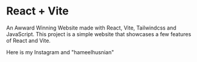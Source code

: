 # React + Vite

An Awward Winning Website made with React, Vite, Tailwindcss and JavaScript. 
This project is a simple website that showcases a few features of React and Vite.

Here is my Instagram and "hameelhusnian"
